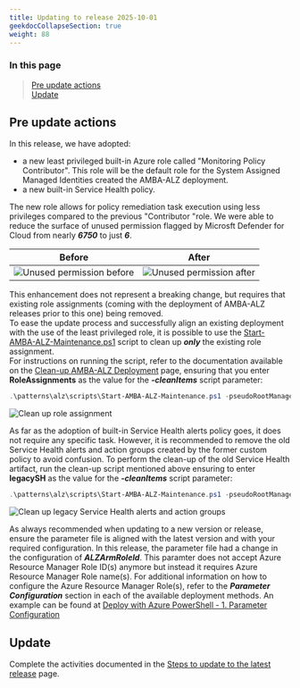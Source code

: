 ```yaml
---
title: Updating to release 2025-10-01
geekdocCollapseSection: true
weight: 88
---
```


### In this page

> [Pre update actions](#pre-update-actions) </br>
> [Update](#update)

## Pre update actions

In this release, we have adopted:

- a new least privileged built-in Azure role called "Monitoring Policy Contributor". This role will be the default role for the System Assigned Managed Identities created the AMBA-ALZ deployment.
- a new built-in Service Health policy.

The new role allows for policy remediation task execution using less privileges compared to the previous "Contributor "role. We were able to reduce the surface of unused permission flagged by Microsft Defender for Cloud from nearly ***6750*** to just ***6***.

| Before                                                                   | After                                                                  |
| ------------------------------------------------------------------------ | ---------------------------------------------------------------------- |
| ![Unused permission before](../../../media/UnusedPermissions_Before.png) | ![Unused permission after](../../../media/UnusedPermissions_After.png) |

This enhancement does not represent a breaking change, but requires that existing role assignments (coming with the deployment of AMBA-ALZ releases prior to this one) being removed.</br>
To ease the update process and successfully align an existing deployment with the use of the least privileged role, it is possible to use the [Start-AMBA-ALZ-Maintenance.ps1](https://github.com/Azure/azure-monitor-baseline-alerts/blob/main/patterns/alz/scripts/Start-AMBA-ALZ-Maintenance.ps1) script to clean up ***only*** the existing role assignment.</br>
For instructions on running the script, refer to the documentation available on the [Clean-up AMBA-ALZ Deployment](../../Cleaning-up-a-Deployment) page, ensuring that you enter **RoleAssignments** as the value for the ***-cleanItems*** script parameter:

```powershell
.\patterns\alz\scripts\Start-AMBA-ALZ-Maintenance.ps1 -pseudoRootManagementGroup $pseudoRootManagementGroup -cleanItems RoleAssignments
```

  ![Clean up role assignment](../../../media/Clean-up-current-roleAssignments.png)

As far as the adoption of built-in Service Health alerts policy goes, it does not require any specific task. However, it is recommended to remove the old Service Health alerts and action groups created by the former custom policy to avoid confusion. To perform the clean-up of the old Service Health artifact, run the clean-up script mentioned above ensuring to enter **legacySH** as the value for the ***-cleanItems*** script parameter:

```powershell
.\patterns\alz\scripts\Start-AMBA-ALZ-Maintenance.ps1 -pseudoRootManagementGroup $pseudoRootManagementGroup -cleanItems legacySH
```

  ![Clean up legacy Service Health alerts and action groups](../../../media/Clean-up-clegacySH.png)

As always recommended when updating to a new version or release, ensure the parameter file is aligned with the latest version and with your required configuration. In this release, the parameter file had a change in the configuration of ***ALZArmRoleId***. This paramter does not accept Azure Resource Manager Role ID(s) anymore but instead it requires Azure Resource Manager Role name(s). For additional information on how to configure the Azure Resource Manager Role(s), refer to the ***Parameter Configuration*** section in each of the available deployment methods. An example can be found at [Deploy with Azure PowerShell - 1. Parameter Configuration](../../deploy/Deploy-with-Azure-PowerShell#1-parameter-configuration)

## Update

Complete the activities documented in the [Steps to update to the latest release](../#steps-to-update-to-the-latest-release) page.
